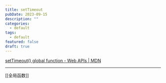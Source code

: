 ```yaml
---
title: setTimeout
pubDate: 2023-09-15
description: ""
categories:
  - default
tags:
  - default
featured: false
draft: true
---
```

[setTimeout() global function - Web APIs | MDN](https://developer.mozilla.org/en-US/docs/Web/API/setTimeout)

---

[[全局函数]]
